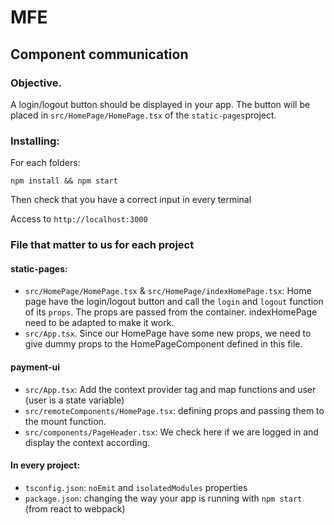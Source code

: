 
# MFE
## Component communication

### Objective.
A login/logout button should be displayed in your app. The button will be placed in `src/HomePage/HomePage.tsx` of the `static-pages`project.


### Installing:
For each folders:

 `npm install && npm start`
 
 Then check that you have a correct input in every terminal


Access to `http://localhost:3000`

### File that matter to us for each project

#### static-pages:
  - `src/HomePage/HomePage.tsx` & `src/HomePage/indexHomePage.tsx`: Home page have the login/logout button and call the `login` and `logout` function of its `props`. The props are passed from the container. indexHomePage need to be adapted to make it work.
  - `src/App.tsx`. Since our HomePage have some new props, we need to give dummy props to the HomePageComponent defined in this file.

#### payment-ui
  - `src/App.tsx`: Add the context provider tag and map functions and user (user is a state variable)
  - `src/remoteComponents/HomePage.tsx`: defining props and passing them to the mount function.
  - `src/components/PageHeader.tsx`: We check here if we are logged in and display the context according.


#### In every project:
  - `tsconfig.json`: `noEmit` and `isolatedModules` properties
  - `package.json`: changing the way your app is running with `npm start` (from react to webpack)